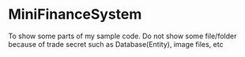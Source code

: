 # MiniFinanceSystem
To show some parts of my sample code.
Do not show some file/folder because of trade secret such as Database(Entity), image files, etc
